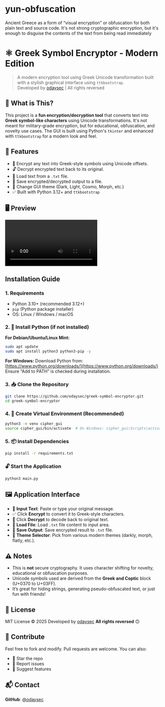 # yun-obfuscation
Ancient Greece as a form of “visual encryption” or obfuscation for both plain text and source code. It's not strong cryptographic encryption, but it's enough to disguise the contents of the text from being read immediately



# ⚛ Greek Symbol Encryptor - Modern Edition
> A modern encryption tool using Greek Unicode transformation built with a stylish graphical interface using `ttkbootstrap`.  
> Developed by [odaysec](https://github.com/odaysec) | All rights reversed


## 🧩 What is This?
This project is a **fun encryption/decryption tool** that converts text into **Greek symbol-like characters** using Unicode transformations. It's not meant for military-grade encryption, but for educational, obfuscation, and novelty use cases. The GUI is built using Python's `tkinter` and enhanced with `ttkbootstrap` for a modern look and feel.



## 🚀 Features

- 🔐 Encrypt any text into Greek-style symbols using Unicode offsets.
- 🔓 Decrypt encrypted text back to its original.
- 📂 Load text from a `.txt` file.
- 💾 Save encrypted/decrypted output to a file.
- 🎨 Change GUI theme (Dark, Light, Cosmo, Morph, etc.)
- ✅ Built with Python 3.12+ and `ttkbootstrap`



## 🖥️ Preview
![](https://github.com/odaysec/yun-obfuscation/raw/refs/heads/main/greg.mp4) <!-- You should place a screenshot of the GUI and rename it preview.png -->


## Installation Guide
### 1. Requirements
- Python 3.10+ (recommended 3.12+)
- `pip` (Python package installer)
- OS: Linux / Windows / macOS

### 2. 🧰 Install Python (if not installed)

**For Debian/Ubuntu/Linux Mint:**
```bash
sudo apt update
sudo apt install python3 python3-pip -y
````

**For Windows:**
Download Python from: [https://www.python.org/downloads/](https://www.python.org/downloads/)
Ensure “Add to PATH” is checked during installation.



### 3. 📥 Clone the Repository

```bash
git clone https://github.com/odaysec/greek-symbol-encryptor.git
cd greek-symbol-encryptor
```

### 4. 🧪 Create Virtual Environment (Recommended)

```bash
python3 -m venv cipher_gui
source cipher_gui/bin/activate  # On Windows: cipher_gui\Scripts\activate
```

### 5. 📦 Install Dependencies

```bash
pip install -r requirements.txt
```

### 🔓 Start the Application
```bash
python3 main.py
```


## 🖼️ Application Interface
* 🔐 **Input Text**: Paste or type your original message.
* ✅ Click **Encrypt** to convert it to Greek-style characters.
* 🔄 Click **Decrypt** to decode back to original text.
* 📂 **Load File**: Load `.txt` file content to input area.
* 💾 **Save Output**: Save encrypted result to `.txt` file.
* 🎨 **Theme Selector**: Pick from various modern themes (darkly, morph, flatly, etc.).

## ⚠️ Notes
* This is **not** secure cryptography. It uses character shifting for novelty, educational or obfuscation purposes.
* Unicode symbols used are derived from the **Greek and Coptic** block (U+0370 to U+03FF).
* It’s great for hiding strings, generating pseudo-obfuscated text, or just fun with friends!


## 📄 License
MIT License © 2025
Developed by [odaysec](https://github.com/odaysec)
**All rights reversed** 🙃

## 🤝 Contribute
Feel free to fork and modify. Pull requests are welcome. You can also:

* 🌟 Star the repo
* 🐛 Report issues
* 🔧 Suggest features


## 📬 Contact
**GitHub**: [@odaysec](https://github.com/odaysec)
